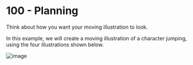 # 100 - Planning

Think about how you want your moving illustration to look.

In this example, we will create a moving illustration of a character jumping, using the four illustrations shown below.

![image](https://github.com/vanHeemstraSystems/clip-studio-paint/assets/1499433/19450c0b-4c5d-4476-8e30-1a943cc51704)
